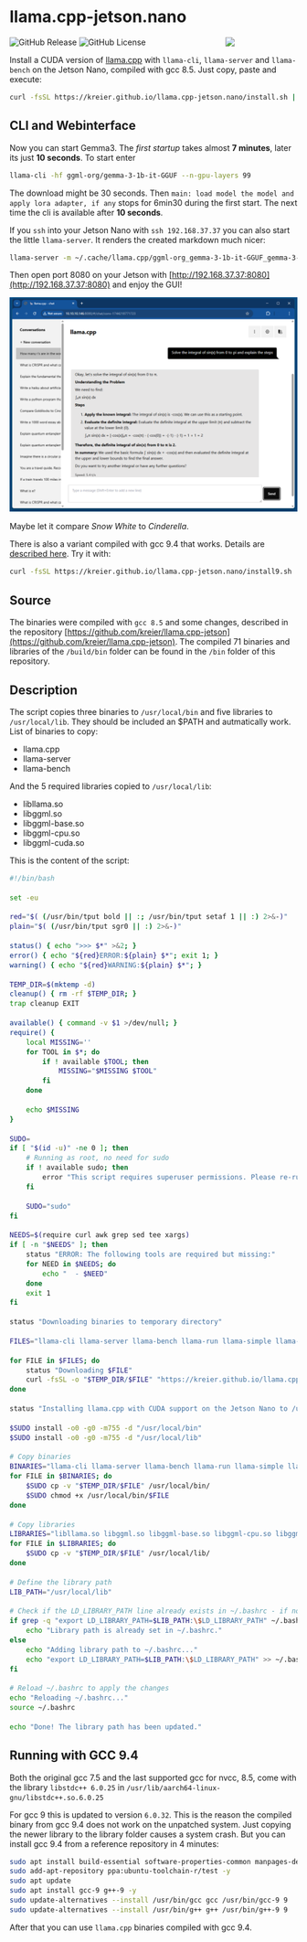 # llama.cpp-jetson.nano

<a href="https://github.com/ggml-org/llama.cpp"><img src="https://kreier.github.io/llama.cpp-jetson.nano/docs/llama.png" width="25%" align="right"></a>

![GitHub Release](https://img.shields.io/github/v/release/kreier/llama.cpp-jetson.nano)
![GitHub License](https://img.shields.io/github/license/kreier/llama.cpp-jetson.nano)

Install a CUDA version of [llama.cpp](https://github.com/ggml-org/llama.cpp) with `llama-cli`, `llama-server` and `llama-bench` on the Jetson Nano, compiled with gcc 8.5. Just copy, paste and execute:

``` sh
curl -fsSL https://kreier.github.io/llama.cpp-jetson.nano/install.sh | bash && source ~/.bashrc
```

<!--
If the path is not automatically adjusted, run `export LD_LIBRARY_PATH=/usr/local/lib:$LD_LIBRARY_PATH` or add this line permanently with `nano ~/.bashrc` to the end.
-->

## CLI and Webinterface

Now you can start Gemma3. The *first startup* takes almost **7 minutes**, later its just **10 seconds**. To start enter

``` sh
llama-cli -hf ggml-org/gemma-3-1b-it-GGUF --n-gpu-layers 99
```

The download might be 30 seconds. Then `main: load model the model and apply lora adapter, if any` stops for 6min30 during the first start. The next time the cli is available after **10 seconds**.

If you `ssh` into your Jetson Nano with `ssh 192.168.37.37` you can also start the little `llama-server`. It renders the created markdown much nicer:

``` sh
llama-server -m ~/.cache/llama.cpp/ggml-org_gemma-3-1b-it-GGUF_gemma-3-1b-it-Q4_K_M.gguf --host 0.0.0.0 --n-gpu-layers 99
```

Then open port 8080 on your Jetson with [http://192.168.37.37:8080](http://192.168.37.37:8080) and enjoy the GUI!

![llama-server](docs/llama-server5050.png)

Maybe let it compare *Snow White* to *Cinderella*.

There is also a variant compiled with gcc 9.4 that works. Details are [described here](#running-with-gcc-94). Try it with:

``` sh
curl -fsSL https://kreier.github.io/llama.cpp-jetson.nano/install9.sh | bash && source ~/.bashrc
```

## Source

The binaries were compiled with `gcc 8.5` and some changes, described in the repository [https://github.com/kreier/llama.cpp-jetson](https://github.com/kreier/llama.cpp-jetson). The compiled 71 binaries and libraries of the `/build/bin` folder can be found in the `/bin` folder of this repository. 

## Description

The script copies three binaries to `/usr/local/bin` and five libraries to `/usr/local/lib`. They should be included an $PATH and autmatically work. List of binaries to copy:

- llama.cpp
- llama-server
- llama-bench

And the 5 required libraries copied to `/usr/local/lib`:

- libllama.so
- libggml.so
- libggml-base.so
- libggml-cpu.so
- libggml-cuda.so

This is the content of the script:

``` bash
#!/bin/bash

set -eu

red="$( (/usr/bin/tput bold || :; /usr/bin/tput setaf 1 || :) 2>&-)"
plain="$( (/usr/bin/tput sgr0 || :) 2>&-)"

status() { echo ">>> $*" >&2; }
error() { echo "${red}ERROR:${plain} $*"; exit 1; }
warning() { echo "${red}WARNING:${plain} $*"; }

TEMP_DIR=$(mktemp -d)
cleanup() { rm -rf $TEMP_DIR; }
trap cleanup EXIT

available() { command -v $1 >/dev/null; }
require() {
    local MISSING=''
    for TOOL in $*; do
        if ! available $TOOL; then
            MISSING="$MISSING $TOOL"
        fi
    done

    echo $MISSING
}

SUDO=
if [ "$(id -u)" -ne 0 ]; then
    # Running as root, no need for sudo
    if ! available sudo; then
        error "This script requires superuser permissions. Please re-run as root."
    fi

    SUDO="sudo"
fi

NEEDS=$(require curl awk grep sed tee xargs)
if [ -n "$NEEDS" ]; then
    status "ERROR: The following tools are required but missing:"
    for NEED in $NEEDS; do
        echo "  - $NEED"
    done
    exit 1
fi

status "Downloading binaries to temporary directory"

FILES="llama-cli llama-server llama-bench llama-run llama-simple llama-simple-chat libllama.so libggml.so libggml-base.so libggml-cpu.so libggml-cuda.so"

for FILE in $FILES; do
    status "Downloading $FILE"
    curl -fsSL -o "$TEMP_DIR/$FILE" "https://kreier.github.io/llama.cpp-jetson.nano/bin/$FILE"
done

status "Installing llama.cpp with CUDA support on the Jetson Nano to /usr/local/bin"

$SUDO install -o0 -g0 -m755 -d "/usr/local/bin"
$SUDO install -o0 -g0 -m755 -d "/usr/local/lib"

# Copy binaries
BINARIES="llama-cli llama-server llama-bench llama-run llama-simple llama-simple-chat"
for FILE in $BINARIES; do
    $SUDO cp -v "$TEMP_DIR/$FILE" /usr/local/bin/
    $SUDO chmod +x /usr/local/bin/$FILE
done

# Copy libraries
LIBRARIES="libllama.so libggml.so libggml-base.so libggml-cpu.so libggml-cuda.so"
for FILE in $LIBRARIES; do
    $SUDO cp -v "$TEMP_DIR/$FILE" /usr/local/lib/
done

# Define the library path
LIB_PATH="/usr/local/lib"

# Check if the LD_LIBRARY_PATH line already exists in ~/.bashrc - if not, append it to ~/.bashrc
if grep -q "export LD_LIBRARY_PATH=$LIB_PATH:\$LD_LIBRARY_PATH" ~/.bashrc; then
    echo "Library path is already set in ~/.bashrc."
else
    echo "Adding library path to ~/.bashrc..."
    echo "export LD_LIBRARY_PATH=$LIB_PATH:\$LD_LIBRARY_PATH" >> ~/.bashrc
fi

# Reload ~/.bashrc to apply the changes
echo "Reloading ~/.bashrc..."
source ~/.bashrc

echo "Done! The library path has been updated."
```

## Running with GCC 9.4

Both the original gcc 7.5 and the last supported gcc for nvcc, 8.5, come with the library `libstdc++ 6.0.25` in `/usr/lib/aarch64-linux-gnu/libstdc++.so.6.0.25` 

For gcc 9 this is updated to version `6.0.32`. This is the reason the compiled binary from gcc 9.4 does not work on the unpatched system. Just copying the newer library to the library folder causes a system crash. But you can install gcc 9.4 from a reference repository in 4 minutes:

``` sh
sudo apt install build-essential software-properties-common manpages-dev -y
sudo add-apt-repository ppa:ubuntu-toolchain-r/test -y
sudo apt update
sudo apt install gcc-9 g++-9 -y
sudo update-alternatives --install /usr/bin/gcc gcc /usr/bin/gcc-9 9
sudo update-alternatives --install /usr/bin/g++ g++ /usr/bin/g++-9 9
```

After that you can use `llama.cpp` binaries compiled with gcc 9.4.
